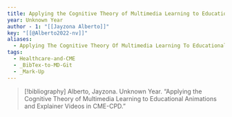 ```yaml
---
title: Applying the Cognitive Theory of Multimedia Learning to Educational Animations and Explainer Videos in CME-CPD
year: Unknown Year
author - 1: "[[Jayzona Alberto]]"
key: "[[@Alberto2022-nv]]"
aliases:
  - Applying The Cognitive Theory Of Multimedia Learning To Educational Animations And Explainer Videos In Cme-Cpd
tags:
  - Healthcare-and-CME
  - _BibTex-to-MD-Git
  - _Mark-Up
---
```


> [!bibliography]
> Alberto, Jayzona. Unknown Year. “Applying the Cognitive Theory of Multimedia Learning to Educational Animations and Explainer Videos in CME-CPD.”
